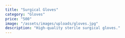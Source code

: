 ```yaml
---
title: "Surgical Gloves"
category: "Gloves"
price: "500"
image: "/assets/images/uploads/gloves.jpg"
description: "High-quality sterile surgical gloves."
---
```

